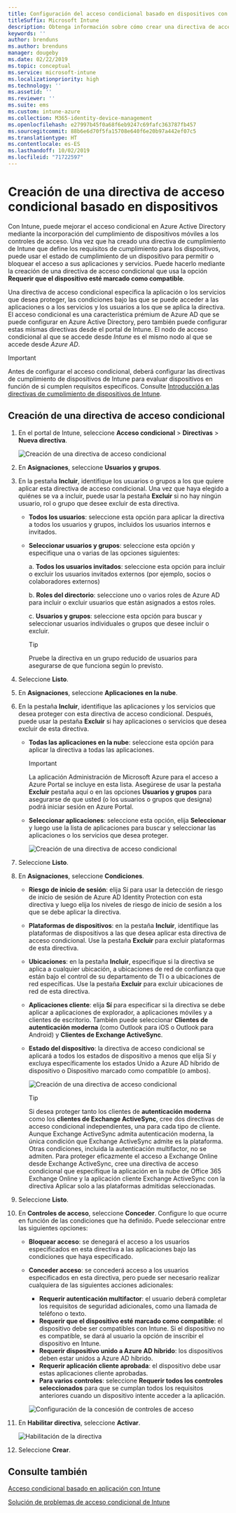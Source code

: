 ```yaml
---
title: Configuración del acceso condicional basado en dispositivos con Intune
titleSuffix: Microsoft Intune
description: Obtenga información sobre cómo crear una directiva de acceso condicional basado en dispositivos teniendo en cuenta el cumplimiento de dispositivos de Microsoft Intune y la administración de aplicaciones móviles.
keywords: ''
author: brenduns
ms.author: brenduns
manager: dougeby
ms.date: 02/22/2019
ms.topic: conceptual
ms.service: microsoft-intune
ms.localizationpriority: high
ms.technology: ''
ms.assetid: ''
ms.reviewer: ''
ms.suite: ems
ms.custom: intune-azure
ms.collection: M365-identity-device-management
ms.openlocfilehash: e27997b45f0a68f6eb9247c69fafc363787fb457
ms.sourcegitcommit: 88b6e6d70f5fa15708e640f6e20b97a442ef07c5
ms.translationtype: HT
ms.contentlocale: es-ES
ms.lasthandoff: 10/02/2019
ms.locfileid: "71722597"
---
```

# <a name="create-a-device-based-conditional-access-policy"></a>Creación de una directiva de acceso condicional basado en dispositivos

Con Intune, puede mejorar el acceso condicional en Azure Active Directory mediante la incorporación del cumplimiento de dispositivos móviles a los controles de acceso. Una vez que ha creado una directiva de cumplimiento de Intune que define los requisitos de cumplimiento para los dispositivos, puede usar el estado de cumplimiento de un dispositivo para permitir o bloquear el acceso a sus aplicaciones y servicios. Puede hacerlo mediante la creación de una directiva de acceso condicional que usa la opción **Requerir que el dispositivo esté marcado como compatible**.  

Una directiva de acceso condicional especifica la aplicación o los servicios que desea proteger, las condiciones bajo las que se puede acceder a las aplicaciones o a los servicios y los usuarios a los que se aplica la directiva. El acceso condicional es una característica prémium de Azure AD que se puede configurar en Azure Active Directory, pero también puede configurar estas mismas directivas desde el portal de Intune. El nodo de acceso condicional al que se accede desde *Intune* es el mismo nodo al que se accede desde *Azure AD*.  

> [!IMPORTANT]
> Antes de configurar el acceso condicional, deberá configurar las directivas de cumplimiento de dispositivos de Intune para evaluar dispositivos en función de si cumplen requisitos específicos. Consulte [Introducción a las directivas de cumplimiento de dispositivos de Intune](device-compliance-get-started.md).

## <a name="create-conditional-access-policy"></a>Creación de una directiva de acceso condicional

1. En el portal de Intune, seleccione **Acceso condicional** > **Directivas** > **Nueva directiva**.
   
    ![Creación de una directiva de acceso condicional](./media/create-conditional-access-intune/create-ca.png)
 
2. En **Asignaciones**, seleccione **Usuarios y grupos**. 
3. En la pestaña **Incluir**, identifique los usuarios o grupos a los que quiere aplicar esta directiva de acceso condicional. Una vez que haya elegido a quiénes se va a incluir, puede usar la pestaña **Excluir** si no hay ningún usuario, rol o grupo que desee excluir de esta directiva.  
    - **Todos los usuarios**: seleccione esta opción para aplicar la directiva a todos los usuarios y grupos, incluidos los usuarios internos e invitados.
  
    - **Seleccionar usuarios y grupos**: seleccione esta opción y especifique una o varias de las opciones siguientes:
  
      a. **Todos los usuarios invitados**: seleccione esta opción para incluir o excluir los usuarios invitados externos (por ejemplo, socios o colaboradores externos)
       
      b. **Roles del directorio**: seleccione uno o varios roles de Azure AD para incluir o excluir usuarios que están asignados a estos roles.
      
      c. **Usuarios y grupos**: seleccione esta opción para buscar y seleccionar usuarios individuales o grupos que desee incluir o excluir.
     
       > [!TIP]  
       > Pruebe la directiva en un grupo reducido de usuarios para asegurarse de que funciona según lo previsto.
4. Seleccione **Listo**.
5. En **Asignaciones**, seleccione **Aplicaciones en la nube**. 
6. En la pestaña **Incluir**, identifique las aplicaciones y los servicios que desea proteger con esta directiva de acceso condicional. Después, puede usar la pestaña **Excluir** si hay aplicaciones o servicios que desea excluir de esta directiva.
    - **Todas las aplicaciones en la nube**: seleccione esta opción para aplicar la directiva a todas las aplicaciones.
      > [!IMPORTANT]  
      > La aplicación Administración de Microsoft Azure para el acceso a Azure Portal se incluye en esta lista. Asegúrese de usar la pestaña **Excluir** pestaña aquí o en las opciones **Usuarios y grupos** para asegurarse de que usted (o los usuarios o grupos que designa) podrá iniciar sesión en Azure Portal. 

    - **Seleccionar aplicaciones**: seleccione esta opción, elija **Seleccionar** y luego use la lista de aplicaciones para buscar y seleccionar las aplicaciones o los servicios que desea proteger.
    
      ![Creación de una directiva de acceso condicional](./media/create-conditional-access-intune/create-ca-select-apps.png)

7. Seleccione **Listo**.
8. En **Asignaciones**, seleccione **Condiciones**.
    - **Riesgo de inicio de sesión**: elija Sí para usar la detección de riesgo de inicio de sesión de Azure AD Identity Protection con esta directiva y luego elija los niveles de riesgo de inicio de sesión a los que se debe aplicar la directiva.
    - **Plataformas de dispositivos**: en la pestaña **Incluir**, identifique las plataformas de dispositivos a las que desea aplicar esta directiva de acceso condicional. Use la pestaña **Excluir** para excluir plataformas de esta directiva.
    - **Ubicaciones**: en la pestaña **Incluir**, especifique si la directiva se aplica a cualquier ubicación, a ubicaciones de red de confianza que están bajo el control de su departamento de TI o a ubicaciones de red específicas. Use la pestaña **Excluir** para excluir ubicaciones de red de esta directiva. 
    - **Aplicaciones cliente**: elija **Sí** para especificar si la directiva se debe aplicar a aplicaciones de explorador, a aplicaciones móviles y a clientes de escritorio. También puede seleccionar **Clientes de autenticación moderna** (como Outlook para iOS o Outlook para Android) y **Clientes de Exchange ActiveSync**.
    - **Estado del dispositivo**: la directiva de acceso condicional se aplicará a todos los estados de dispositivo a menos que elija Sí y excluya específicamente los estados Unido a Azure AD híbrido de dispositivo o Dispositivo marcado como compatible (o ambos).
    
      ![Creación de una directiva de acceso condicional](./media/create-conditional-access-intune/create-ca-device-platforms.png)

      > [!TIP]  
      > Si desea proteger tanto los clientes de **autenticación moderna** como los **clientes de Exchange ActiveSync**, cree dos directivas de acceso condicional independientes, una para cada tipo de cliente. Aunque Exchange ActiveSync admita autenticación moderna, la única condición que Exchange ActiveSync admite es la plataforma. Otras condiciones, incluida la autenticación multifactor, no se admiten. Para proteger eficazmente el acceso a Exchange Online desde Exchange ActiveSync, cree una directiva de acceso condicional que especifique la aplicación en la nube de Office 365 Exchange Online y la aplicación cliente Exchange ActiveSync con la directiva Aplicar solo a las plataformas admitidas seleccionadas.

9. Seleccione **Listo**.
10. En **Controles de acceso**, seleccione **Conceder**. Configure lo que ocurre en función de las condiciones que ha definido.  Puede seleccionar entre las siguientes opciones:
    - **Bloquear acceso**: se denegará el acceso a los usuarios especificados en esta directiva a las aplicaciones bajo las condiciones que haya especificado.
    - **Conceder acceso**: se concederá acceso a los usuarios especificados en esta directiva, pero puede ser necesario realizar cualquiera de las siguientes acciones adicionales:
      - **Requerir autenticación multifactor**: el usuario deberá completar los requisitos de seguridad adicionales, como una llamada de teléfono o texto.
      - **Requerir que el dispositivo esté marcado como compatible**: el dispositivo debe ser compatibles con Intune. Si el dispositivo no es compatible, se dará al usuario la opción de inscribir el dispositivo en Intune. 
      - **Requerir dispositivo unido a Azure AD híbrido**: los dispositivos deben estar unidos a Azure AD híbrido.
      - **Requerir aplicación cliente aprobada**: el dispositivo debe usar estas aplicaciones cliente aprobadas. 
      - **Para varios controles**: seleccione **Requerir todos los controles seleccionados** para que se cumplan todos los requisitos anteriores cuando un dispositivo intente acceder a la aplicación.
    
      ![Configuración de la concesión de controles de acceso](./media/create-conditional-access-intune/create-ca-grant-access-settings.png)
 
11. En **Habilitar directiva**, seleccione **Activar**.
     
     ![Habilitación de la directiva](./media/create-conditional-access-intune/enable-policy.png)

12. Seleccione **Crear**.

## <a name="see-also"></a>Consulte también
[Acceso condicional basado en aplicación con Intune](app-based-conditional-access-intune.md)

[Solución de problemas de acceso condicional de Intune](https://support.microsoft.com/help/4456106)
